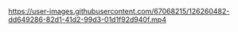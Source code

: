 

https://user-images.githubusercontent.com/67068215/126260482-dd649286-82d1-41d2-99d3-01d1f92d940f.mp4

